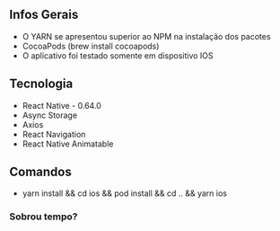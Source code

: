 ## Infos Gerais

- O YARN se apresentou superior ao NPM na instalação dos pacotes
- CocoaPods (brew install cocoapods)
- O aplicativo foi testado somente em dispositivo IOS

## Tecnologia

- React Native - 0.64.0
- Async Storage
- Axios
- React Navigation
- React Native Animatable

## Comandos

- yarn install && cd ios && pod install && cd .. && yarn ios

### Sobrou tempo?
